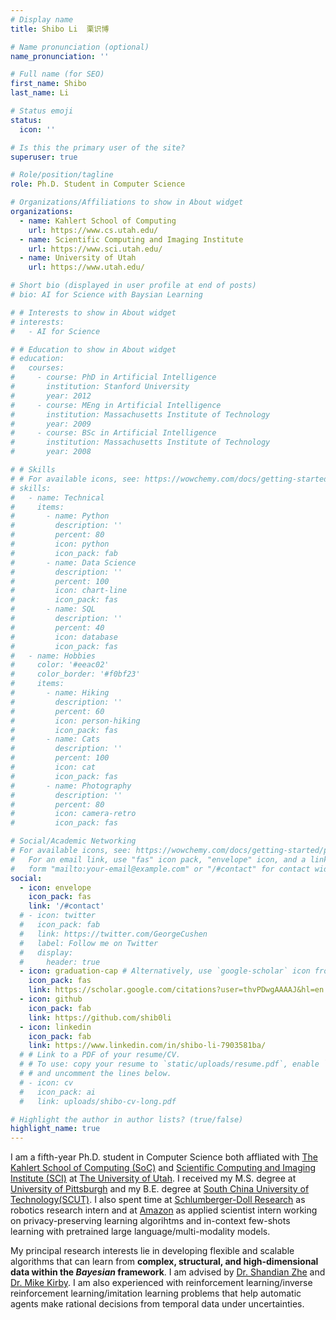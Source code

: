 ```yaml
---
# Display name
title: Shibo Li  栗识博

# Name pronunciation (optional)
name_pronunciation: ''

# Full name (for SEO)
first_name: Shibo
last_name: Li

# Status emoji
status:
  icon: ''

# Is this the primary user of the site?
superuser: true

# Role/position/tagline
role: Ph.D. Student in Computer Science

# Organizations/Affiliations to show in About widget
organizations:
  - name: Kahlert School of Computing 
    url: https://www.cs.utah.edu/
  - name: Scientific Computing and Imaging Institute
    url: https://www.sci.utah.edu/
  - name: University of Utah 
    url: https://www.utah.edu/

# Short bio (displayed in user profile at end of posts)
# bio: AI for Science with Baysian Learning

# # Interests to show in About widget
# interests:
#   - AI for Science

# # Education to show in About widget
# education:
#   courses:
#     - course: PhD in Artificial Intelligence
#       institution: Stanford University
#       year: 2012
#     - course: MEng in Artificial Intelligence
#       institution: Massachusetts Institute of Technology
#       year: 2009
#     - course: BSc in Artificial Intelligence
#       institution: Massachusetts Institute of Technology
#       year: 2008

# # Skills
# # For available icons, see: https://wowchemy.com/docs/getting-started/page-builder/#icons
# skills:
#   - name: Technical
#     items:
#       - name: Python
#         description: ''
#         percent: 80
#         icon: python
#         icon_pack: fab
#       - name: Data Science
#         description: ''
#         percent: 100
#         icon: chart-line
#         icon_pack: fas
#       - name: SQL
#         description: ''
#         percent: 40
#         icon: database
#         icon_pack: fas
#   - name: Hobbies
#     color: '#eeac02'
#     color_border: '#f0bf23'
#     items:
#       - name: Hiking
#         description: ''
#         percent: 60
#         icon: person-hiking
#         icon_pack: fas
#       - name: Cats
#         description: ''
#         percent: 100
#         icon: cat
#         icon_pack: fas
#       - name: Photography
#         description: ''
#         percent: 80
#         icon: camera-retro
#         icon_pack: fas

# Social/Academic Networking
# For available icons, see: https://wowchemy.com/docs/getting-started/page-builder/#icons
#   For an email link, use "fas" icon pack, "envelope" icon, and a link in the
#   form "mailto:your-email@example.com" or "/#contact" for contact widget.
social:
  - icon: envelope
    icon_pack: fas
    link: '/#contact'
  # - icon: twitter
  #   icon_pack: fab
  #   link: https://twitter.com/GeorgeCushen
  #   label: Follow me on Twitter
  #   display:
  #     header: true
  - icon: graduation-cap # Alternatively, use `google-scholar` icon from `ai` icon pack
    icon_pack: fas
    link: https://scholar.google.com/citations?user=thvPDwgAAAAJ&hl=en
  - icon: github
    icon_pack: fab
    link: https://github.com/shib0li
  - icon: linkedin
    icon_pack: fab
    link: https://www.linkedin.com/in/shibo-li-7903581ba/
  # # Link to a PDF of your resume/CV.
  # # To use: copy your resume to `static/uploads/resume.pdf`, enable `ai` icons in `params.yaml`,
  # # and uncomment the lines below.
  # - icon: cv
  #   icon_pack: ai
  #   link: uploads/shibo-cv-long.pdf

# Highlight the author in author lists? (true/false)
highlight_name: true
---
```


I am a fifth-year Ph.D. student in Computer Science both affliated with [The Kahlert School of Computing (SoC)](https://www.cs.utah.edu/) and [Scientific Computing and Imaging Institute (SCI)](https://www.sci.utah.edu/) at [The University of Utah](https://www.utah.edu/). I received my M.S. degree at [University of Pittsburgh](https://www.pitt.edu/) and my B.E. degree at [South China University of Technology(SCUT)](https://www.scut.edu.cn/en/). I also spent time at [Schlumberger-Doll Research](http://media.corporate-ir.net/media_files/irol/97/97513/2017ar/interactive/research-center.html) as robotics research intern and at [Amazon](https://www.amazon.science/) as applied scientist intern working on privacy-preserving learning algorihtms and in-context few-shots learning with pretrained large language/multi-modality models.

My principal research interests lie in developing flexible and scalable algorithms that can learn from <b>complex, structural, and high-dimensional data within the *Bayesian* framework</b>. I am advised by [Dr. Shandian Zhe](https://users.cs.utah.edu/~zhe/) and [Dr. Mike Kirby](https://users.cs.utah.edu/~kirby/). I am also experienced with reinforcement learning/inverse reinforcement learning/imitation learning problems that help automatic agents make rational decisions from temporal data under uncertainties.



<script data-goatcounter="https://imshibo.goatcounter.com/count" async src="//gc.zgo.at/count.js"></script>
<script type='text/javascript' id='clustrmaps' src='//cdn.clustrmaps.com/map_v2.js?cl=ffffff&w=290&t=tt&d=4ekg0sXBe9Ac7D0iSNikhW48qSj2grK4_CNEEmDti0E'></script>

<script data-goatcounter="https://imshibo.goatcounter.com/count"
        async src="//gc.zgo.at/count.js"></script>
